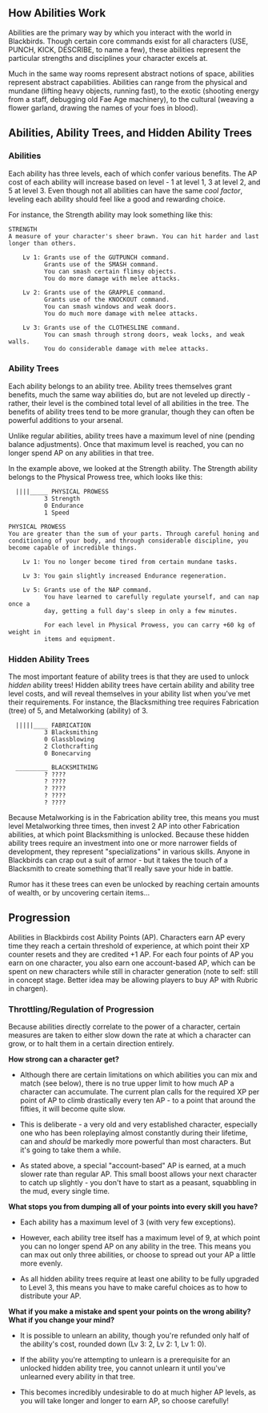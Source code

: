 ## How Abilities Work
Abilities are the primary way by which you interact with the world in Blackbirds. Though certain core commands exist for all characters (USE, PUNCH, KICK, DESCRIBE, to name a few), these abilities represent the particular strengths and disciplines your character excels at.

Much in the same way rooms represent abstract notions of space, abilities represent abstract capabilities. Abilities can range from the physical and mundane (lifting heavy objects, running fast), to the exotic (shooting energy from a staff, debugging old Fae Age machinery), to the cultural (weaving a flower garland, drawing the names of your foes in blood).

## Abilities, Ability Trees, and Hidden Ability Trees

### Abilities
Each ability has three levels, each of which confer various benefits. The AP cost of each ability will increase based on level - 1 at level 1, 3 at level 2, and 5 at level 3. Even though not all abilities can have the same *cool factor*, leveling each ability should feel like a good and rewarding choice.

For instance, the Strength ability may look something like this:
```
STRENGTH
A measure of your character's sheer brawn. You can hit harder and last longer than others.

    Lv 1: Grants use of the GUTPUNCH command.
          Grants use of the SMASH command.
          You can smash certain flimsy objects.
          You do more damage with melee attacks.

    Lv 2: Grants use of the GRAPPLE command.
          Grants use of the KNOCKOUT command.
          You can smash windows and weak doors.
          You do much more damage with melee attacks.

    Lv 3: Grants use of the CLOTHESLINE command.
          You can smash through strong doors, weak locks, and weak walls.
          You do considerable damage with melee attacks.
```

### Ability Trees
Each ability belongs to an ability tree. Ability trees themselves grant benefits, much the same way abilities do, but are not leveled up directly - rather, their level is the combined total level of all abilities in the tree. The benefits of ability trees tend to be more granular, though they can often be powerful additions to your arsenal.

Unlike regular abilities, ability trees have a maximum level of nine (pending balance adjustments). Once that maximum level is reached, you can no longer spend AP on any abilities in that tree.

In the example above, we looked at the Strength ability. The Strength ability belongs to the Physical Prowess tree, which looks like this:
```
  ||||_____ PHYSICAL PROWESS
          3 Strength
          0 Endurance
          1 Speed

PHYSICAL PROWESS
You are greater than the sum of your parts. Through careful honing and conditioning of your body, and through considerable discipline, you become capable of incredible things.

    Lv 1: You no longer become tired from certain mundane tasks.

    Lv 3: You gain slightly increased Endurance regeneration.

    Lv 5: Grants use of the NAP command.
          You have learned to carefully regulate yourself, and can nap once a
          day, getting a full day's sleep in only a few minutes.

          For each level in Physical Prowess, you can carry +60 kg of weight in
          items and equipment.

```

### Hidden Ability Trees
The most important feature of ability trees is that they are used to unlock *hidden* ability trees! Hidden ability trees have certain ability and ability tree level costs, and will reveal themselves in your ability list when you've met their requirements. For instance, the Blacksmithing tree requires Fabrication (tree) of 5, and Metalworking (ability) of 3.
```
  |||||____ FABRICATION
          3 Blacksmithing
          0 Glassblowing
          2 Clothcrafting
          0 Bonecarving

  _________ BLACKSMITHING
          ? ????
          ? ????
          ? ????
          ? ????
          ? ????
```
Because Metalworking is in the Fabrication ability tree, this means you must level Metalworking three times, then invest 2 AP into other Fabrication abilities, at which point Blacksmithing is unlocked. Because these hidden ability trees require an investment into one or more narrower fields of development, they represent "specializations" in various skills. Anyone in Blackbirds can crap out a suit of armor - but it takes the touch of a Blacksmith to create something that'll really save your hide in battle.

Rumor has it these trees can even be unlocked by reaching certain amounts of wealth, or by uncovering certain items...

## Progression
Abilities in Blackbirds cost Ability Points (AP). Characters earn AP every time they reach a certain threshold of experience, at which point their XP counter resets and they are credited +1 AP. For each four points of AP you earn on one character, you also earn one account-based AP, which can be spent on new characters while still in character generation (note to self: still in concept stage. Better idea may be allowing players to buy AP with Rubric in chargen).

### Throttling/Regulation of Progression
Because abilities directly correlate to the power of a character, certain measures are taken to either slow down the rate at which a character can grow, or to halt them in a certain direction entirely.

**How strong can a character get?**
- Although there are certain limitations on which abilities you can mix and match (see below), there is no true upper limit to how much AP a character can accumulate. The current plan calls for the required XP per point of AP to climb drastically every ten AP - to a point that around the fifties, it will become quite slow.

- This is deliberate - a very old and very established character, especially one who has been roleplaying almost constantly during their lifetime, can and *should* be markedly more powerful than most characters. But it's going to take them a while.

- As stated above, a special "account-based" AP is earned, at a much slower rate than regular AP. This small boost allows your next character to catch up slightly - you don't have to start as a peasant, squabbling in the mud, every single time.

**What stops you from dumping all of your points into every skill you have?**
- Each ability has a maximum level of 3 (with very few exceptions).

- However, each ability tree itself has a maximum level of 9, at which point you can no longer spend AP on any ability in the tree. This means you can max out only three abilities, or choose to spread out your AP a little more evenly.

- As all hidden ability trees require at least one ability to be fully upgraded to Level 3, this means you have to make careful choices as to how to distribute your AP.

**What if you make a mistake and spent your points on the wrong ability? What if you change your mind?**
- It is possible to unlearn an ability, though you're refunded only half of the ability's cost, rounded down (Lv 3: 2, Lv 2: 1, Lv 1: 0).

- If the ability you're attempting to unlearn is a prerequisite for an unlocked hidden ability tree, you cannot unlearn it until you've unlearned every ability in that tree.

- This becomes incredibly undesirable to do at much higher AP levels, as you will take longer and longer to earn AP, so choose carefully!